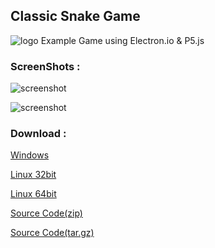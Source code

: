
##  Classic Snake Game
![logo][logo]
 Example Game using Electron.io & P5.js

### ScreenShots :

![screenshot][ss1]

![screenshot][ss2]


### Download :

[Windows](https://github.com/alpcoskun/snake/releases/download/v0.6.0/snake_0.6.0_win32.exe)

[Linux 32bit](https://github.com/alpcoskun/snake/releases/download/v0.6.0/Snake_0.6.0_i386.deb)

[Linux 64bit](https://github.com/alpcoskun/snake/releases/download/v0.6.0/snake_0.6.0_amd64.deb)

[Source Code(zip)](https://github.com/alpcoskun/snake/archive/v0.6.0.zip)

[Source Code(tar.gz)](https://github.com/alpcoskun/snake/archive/v0.6.0.tar.gz)

[logo]: https://raw.githubusercontent.com/alpcoskun/snake/master/assets/snake256.png
[ss1]: {{site.baseurl}}/assets/ss.png
[ss2]: {{site.baseurl}}/assets/ss2.png
